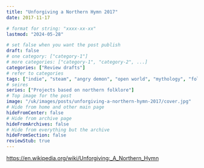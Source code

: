 ```yaml
---
title: "Unforgiving a Northern Hymn 2017"
date: 2017-11-17

# format for string: "xxxx-xx-xx"
lastmod: "2024-05-28"

# set false when you want the post publish
draft: false
# one category: ["category-1"]
# more categories: ["category-1", "category-2", ...]
categories: ["Review drafts"]
# refer to categories
tags: ["indie", "steam", "angry demon", "open world", "mythology", "folklore", "northern religion"]
# seires
series: ["Projects based on northern folklore"]
# Top image for the post
image: "/uk/images/posts/unforgiving-a-northern-hymn-2017/cover.jpg"
# Hide from home and other main page
hideFromCenter: false
# Hide from archive page
hideFromArchives: false
# Hide from everything but the archive
hideFromSection: false
reviewStub: true
---
```

https://en.wikipedia.org/wiki/Unforgiving:_A_Northern_Hymn
<!--more-->